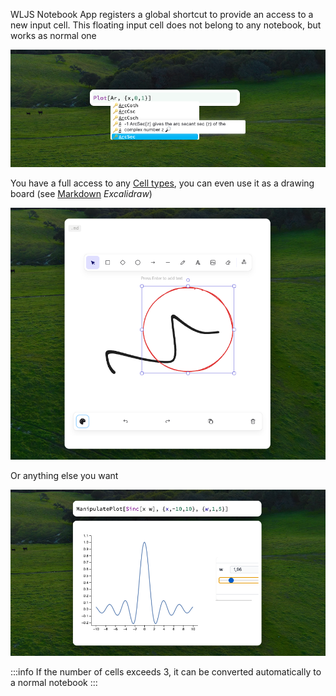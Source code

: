 WLJS Notebook App registers a global shortcut to provide an access to a new input cell. This floating input cell does not belong to any notebook, but works as normal one

![](./../../Screenshot%202024-08-25%20at%2016.52.14.png)

You have a full access to any [Cell types](Cell%20types), you can even use it as a drawing board (see [Markdown](frontend/Cell%20types/Markdown.md) *Excalidraw*)

![](./../../Screenshot%202024-08-25%20at%2017.04.34.png)

Or anything else you want

![](./../../Screenshot%202024-08-25%20at%2017.03.18.png)

:::info
If the number of cells exceeds 3, it can be converted automatically to a normal  notebook 
:::